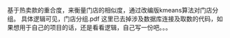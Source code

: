 基于热卖款的重合度，来衡量门店的相似度，通过改编版kmeans算法对门店分组。
具体逻辑可见，门店分组.pdf
这里已去掉涉及数据库连接及取数的代码，如果想用于自己的项目的话，还是看看逻辑，自己写一份吧。。。